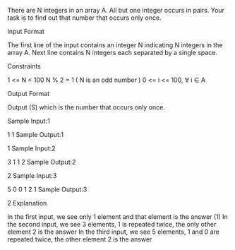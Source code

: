There are N integers in an array A. All but one integer occurs in pairs. Your task is to find out that number that occurs only once.

Input Format

The first line of the input contains an integer N indicating N integers in the array A. Next line contains N integers each separated by a single space.

Constraints

1 <= N < 100
N % 2 = 1 ( N is an odd number )
0 <= i <= 100, ∀ i ∈ A

Output Format

Output (S) which is the number that occurs only once.

Sample Input:1

1
1
Sample Output:1

1
Sample Input:2

3
1 1 2
Sample Output:2

2
Sample Input:3

5
0 0 1 2 1
Sample Output:3

2
Explanation

In the first input, we see only 1 element and that element is the answer (1)
In the second input, we see 3 elements, 1 is repeated twice, the only other element 2 is the answer
In the third input, we see 5 elements, 1 and 0 are repeated twice, the other element 2 is the answer
